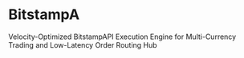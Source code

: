 # BitstampA
Velocity-Optimized BitstampAPI Execution Engine for Multi-Currency Trading and Low-Latency Order Routing Hub
